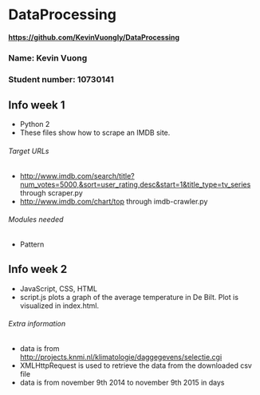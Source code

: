 # DataProcessing

#### https://github.com/KevinVuongly/DataProcessing

### Name: Kevin Vuong
### Student number: 10730141

## Info week 1
- Python 2
- These files show how to scrape an IMDB site.

###### Target URLs
- http://www.imdb.com/search/title?num_votes=5000,&sort=user_rating,desc&start=1&title_type=tv_series through scraper.py
- http://www.imdb.com/chart/top through imdb-crawler.py

###### Modules needed
- Pattern

## Info week 2
- JavaScript, CSS, HTML
- script.js plots a graph of the average temperature in De Bilt. Plot is visualized in index.html.

###### Extra information
- data is from http://projects.knmi.nl/klimatologie/daggegevens/selectie.cgi
- XMLHttpRequest is used to retrieve the data from the downloaded csv file
- data is from november 9th 2014 to november 9th 2015 in days



